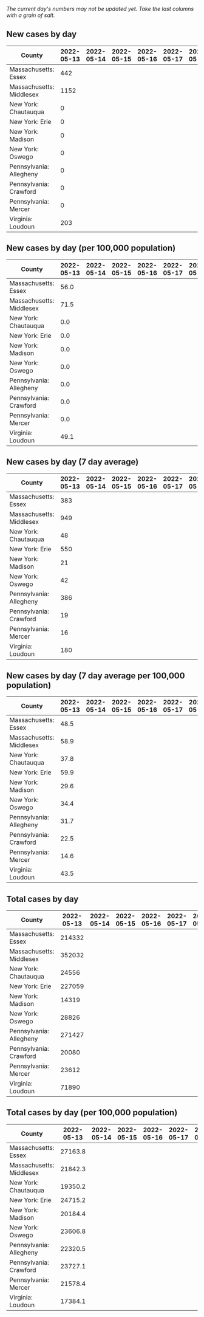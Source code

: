 _The current day's numbers may not be updated yet. Take the last columns with a grain of salt._
## New cases by day

| County | 2022-05-13 | 2022-05-14 | 2022-05-15 | 2022-05-16 | 2022-05-17 | 2022-05-18 | 2022-05-19 |
| --- | --- | --- | --- | --- | --- | --- | --- |
| Massachusetts: Essex | 442 |  |  |  |  |  |  |
| Massachusetts: Middlesex | 1152 |  |  |  |  |  |  |
| New York: Chautauqua | 0 |  |  |  |  |  |  |
| New York: Erie | 0 |  |  |  |  |  |  |
| New York: Madison | 0 |  |  |  |  |  |  |
| New York: Oswego | 0 |  |  |  |  |  |  |
| Pennsylvania: Allegheny | 0 |  |  |  |  |  |  |
| Pennsylvania: Crawford | 0 |  |  |  |  |  |  |
| Pennsylvania: Mercer | 0 |  |  |  |  |  |  |
| Virginia: Loudoun | 203 |  |  |  |  |  |  |

## New cases by day (per 100,000 population)

| County | 2022-05-13 | 2022-05-14 | 2022-05-15 | 2022-05-16 | 2022-05-17 | 2022-05-18 | 2022-05-19 |
| --- | --- | --- | --- | --- | --- | --- | --- |
| Massachusetts: Essex | 56.0 |  |  |  |  |  |  |
| Massachusetts: Middlesex | 71.5 |  |  |  |  |  |  |
| New York: Chautauqua | 0.0 |  |  |  |  |  |  |
| New York: Erie | 0.0 |  |  |  |  |  |  |
| New York: Madison | 0.0 |  |  |  |  |  |  |
| New York: Oswego | 0.0 |  |  |  |  |  |  |
| Pennsylvania: Allegheny | 0.0 |  |  |  |  |  |  |
| Pennsylvania: Crawford | 0.0 |  |  |  |  |  |  |
| Pennsylvania: Mercer | 0.0 |  |  |  |  |  |  |
| Virginia: Loudoun | 49.1 |  |  |  |  |  |  |

## New cases by day (7 day average)

| County | 2022-05-13 | 2022-05-14 | 2022-05-15 | 2022-05-16 | 2022-05-17 | 2022-05-18 | 2022-05-19 |
| --- | --- | --- | --- | --- | --- | --- | --- |
| Massachusetts: Essex | 383 |  |  |  |  |  |  |
| Massachusetts: Middlesex | 949 |  |  |  |  |  |  |
| New York: Chautauqua | 48 |  |  |  |  |  |  |
| New York: Erie | 550 |  |  |  |  |  |  |
| New York: Madison | 21 |  |  |  |  |  |  |
| New York: Oswego | 42 |  |  |  |  |  |  |
| Pennsylvania: Allegheny | 386 |  |  |  |  |  |  |
| Pennsylvania: Crawford | 19 |  |  |  |  |  |  |
| Pennsylvania: Mercer | 16 |  |  |  |  |  |  |
| Virginia: Loudoun | 180 |  |  |  |  |  |  |

## New cases by day (7 day average per 100,000 population)

| County | 2022-05-13 | 2022-05-14 | 2022-05-15 | 2022-05-16 | 2022-05-17 | 2022-05-18 | 2022-05-19 |
| --- | --- | --- | --- | --- | --- | --- | --- |
| Massachusetts: Essex | 48.5 |  |  |  |  |  |  |
| Massachusetts: Middlesex | 58.9 |  |  |  |  |  |  |
| New York: Chautauqua | 37.8 |  |  |  |  |  |  |
| New York: Erie | 59.9 |  |  |  |  |  |  |
| New York: Madison | 29.6 |  |  |  |  |  |  |
| New York: Oswego | 34.4 |  |  |  |  |  |  |
| Pennsylvania: Allegheny | 31.7 |  |  |  |  |  |  |
| Pennsylvania: Crawford | 22.5 |  |  |  |  |  |  |
| Pennsylvania: Mercer | 14.6 |  |  |  |  |  |  |
| Virginia: Loudoun | 43.5 |  |  |  |  |  |  |

## Total cases by day

| County | 2022-05-13 | 2022-05-14 | 2022-05-15 | 2022-05-16 | 2022-05-17 | 2022-05-18 | 2022-05-19 |
| --- | --- | --- | --- | --- | --- | --- | --- |
| Massachusetts: Essex | 214332 |  |  |  |  |  | 216289 |
| Massachusetts: Middlesex | 352032 |  |  |  |  |  | 357373 |
| New York: Chautauqua | 24556 |  |  |  |  |  | 24922 |
| New York: Erie | 227059 |  |  |  |  |  | 230166 |
| New York: Madison | 14319 |  |  |  |  |  | 14426 |
| New York: Oswego | 28826 |  |  |  |  |  | 29054 |
| Pennsylvania: Allegheny | 271427 |  |  |  |  |  | 274948 |
| Pennsylvania: Crawford | 20080 |  |  |  |  |  | 20281 |
| Pennsylvania: Mercer | 23612 |  |  |  |  |  | 23744 |
| Virginia: Loudoun | 71890 |  |  |  |  |  | 72806 |

## Total cases by day (per 100,000 population)

| County | 2022-05-13 | 2022-05-14 | 2022-05-15 | 2022-05-16 | 2022-05-17 | 2022-05-18 | 2022-05-19 |
| --- | --- | --- | --- | --- | --- | --- | --- |
| Massachusetts: Essex | 27163.8 |  |  |  |  |  | 27411.9 |
| Massachusetts: Middlesex | 21842.3 |  |  |  |  |  | 22173.7 |
| New York: Chautauqua | 19350.2 |  |  |  |  |  | 19638.6 |
| New York: Erie | 24715.2 |  |  |  |  |  | 25053.4 |
| New York: Madison | 20184.4 |  |  |  |  |  | 20335.2 |
| New York: Oswego | 23606.8 |  |  |  |  |  | 23793.5 |
| Pennsylvania: Allegheny | 22320.5 |  |  |  |  |  | 22610.0 |
| Pennsylvania: Crawford | 23727.1 |  |  |  |  |  | 23964.6 |
| Pennsylvania: Mercer | 21578.4 |  |  |  |  |  | 21699.1 |
| Virginia: Loudoun | 17384.1 |  |  |  |  |  | 17605.6 |
